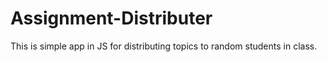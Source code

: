 # Assignment-Distributer
This is simple app in JS for distributing topics to random students in class.

